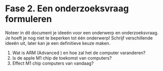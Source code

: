 # Fase 2. Een onderzoeksvraag formuleren

Noteer in dit document je ideeën voor een onderwerp en onderzoeksvraag. Je hoeft je nog niet te beperken tot één onderwerp! Schrijf verschillende ideeën uit, later kan je een definitieve keuze maken.

1. Wat is ARM (Advanced ) en hoe zal het de computer varanderen?
2. Is de apple M1 chip de toekomst van computers?
3. Effect M1 chip computers van vandaag?